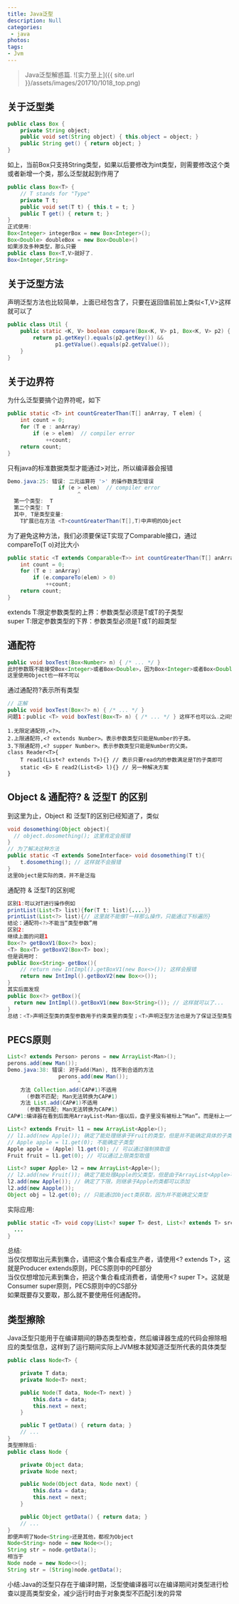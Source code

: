```yaml
---
title: Java泛型
description: Null
categories:
 - java
photos:
tags:
- Jvm
---
```


> Java泛型解惑篇.
![实力至上]({{ site.url }}/assets/images/201710/1018_top.png)

## 关于泛型类
```java
public class Box {
    private String object;
    public void set(String object) { this.object = object; }
    public String get() { return object; }
}
```
如上，当前Box只支持String类型，如果以后要修改为int类型，则需要修改这个类或者新增一个类，那么泛型就起到作用了
```java
public class Box<T> {
    // T stands for "Type"
    private T t;
    public void set(T t) { this.t = t; }
    public T get() { return t; }
}
正式使用:
Box<Integer> integerBox = new Box<Integer>();
Box<Double> doubleBox = new Box<Double>()
如果涉及多种类型，那么只要
public class Box<T,V>就好了.
Box<Integer,String>
```

## 关于泛型方法
声明泛型方法也比较简单，上面已经包含了，只要在返回值前加上类似<T,V>这样就可以了
```java
public class Util {
    public static <K, V> boolean compare(Box<K, V> p1, Box<K, V> p2) {
        return p1.getKey().equals(p2.getKey()) &&
               p1.getValue().equals(p2.getValue());
    }
}
```

## 关于边界符
为什么泛型要搞个边界符呢，如下
```java
public static <T> int countGreaterThan(T[] anArray, T elem) {
    int count = 0;
    for (T e : anArray)
        if (e > elem)  // compiler error
            ++count;
    return count;
}
```
只有java的标准数据类型才能通过>对比，所以编译器会报错
```java
Demo.java:25: 错误: 二元运算符 '>' 的操作数类型错误
                if (e > elem)  // compiler error
                      ^
  第一个类型:  T
  第二个类型: T
  其中, T是类型变量:
    T扩展已在方法 <T>countGreaterThan(T[],T)中声明的Object
```
为了避免这种方法，我们必须要保证T实现了Comparable接口，通过compareTo(T o)对比大小
```java
public static <T extends Comparable<T>> int countGreaterThan(T[] anArray, T elem) {
    int count = 0;
    for (T e : anArray)
        if (e.compareTo(elem) > 0)
            ++count;
    return count;
}
```
extends T:限定参数类型的上界：参数类型必须是T或T的子类型<br/>
super T:限定参数类型的下界：参数类型必须是T或T的超类型<br/>

## 通配符
```java
public void boxTest(Box<Number> n) { /* ... */ }
此时参数既不能接受Box<Integer>或者Box<Double>，因为Box<Integer>或者Box<Double>与Box<Number>之间并没有任何的关系
这里使用Object也一样不可以
```
通过通配符?表示所有类型
```java
// 正解
public void boxTest(Box<?> n) { /* ... */ }
问题1：public <T> void boxTest(Box<T> n) { /* ... */ } 这样不也可以么.之间到底有什么区别?
```
```
1.无限定通配符,<?>。
2.上限通配符,<? extends Number>。表示参数类型只能是Number的子类。
3.下限通配符,<? supper Number>。表示参数类型只能是Number的父类。
class Reader<T>{
    T read1(List<? extends T>){} // 表示只要read内的参数满足是T的子类即可
    static <E> E read2(List<E> l){} // 另一种解决方案
}
```

## Object & 通配符? & 泛型T 的区别
到这里为止，Object 和 泛型T的区别已经知道了，类似
```java
void dosomething(Object object){
  // object.dosomething(); 这里肯定会报错
}
// 为了解决这种方法
public static <T extends SomeInterface> void dosomething(T t){
    t.dosomething(); // 这样就不会报错
}
这里Object是实际的类，并不是泛指
```
通配符 & 泛型T的区别呢<br/>
```java
区别1:可以对T进行操作例如
printList(List<T> list){for(T t: list){....}}
printList(List<?> list){// 这里就不能像T一样那么操作，只能通过下标遍历}
结论：通配符<?>不能当“类型参数”用
区别2:
继续上面的问题1
Box<?> getBoxV1(Box<?> box);
<T> Box<T> getBoxV2(Box<T> box);
但是调用时：
public Box<String> getBox(){
    // return new IntImpl().getBoxV1(new Box<>()); 这样会报错
    return new IntImpl().getBoxV2(new Box<>());
}
其实后面发现
public Box<?> getBox(){
  return new IntImpl().getBoxV1(new Box<String>()); // 这样就可以了...
}
总结：<T>声明泛型类的类型参数用于约束类里的类型；<T>声明泛型方法也是为了保证泛型类型的一致性
```

## PECS原则
```java
List<? extends Person> perons = new ArrayList<Man>();
perons.add(new Man());
Demo.java:38: 错误: 对于add(Man), 找不到合适的方法
                perons.add(new Man());
                      ^
    方法 Collection.add(CAP#1)不适用
      (参数不匹配; Man无法转换为CAP#1)
    方法 List.add(CAP#1)不适用
      (参数不匹配; Man无法转换为CAP#1)
CAP#1:编译器在看到后面用ArrayList<Man>值以后，盘子里没有被标上“Man”。而是标上一个占位符：CAP#1，来表示捕获一个Person或Person子类
```

```java
List<? extends Fruit> l1 = new ArrayList<Apple>();
// l1.add(new Apple()); 确定了能处理继承于Fruit的类型，但是并不能确定具体的子类型，所以不能添加
// Apple apple = l1.get(0); 不能确定子类型
Apple apple = (Apple) l1.get(0); // 可以通过强制换取值
Fruit fruit = l1.get(0); // 可以通过上限类型取值

List<? super Apple> l2 = new ArrayList<Apple>();
// l2.add(new Fruit()); 确定了能处理Apple的父类型，但是由于ArrayList<Apple>不能存放Apple的父类
l2.add(new Apple()); // 确定了下限，则继承于Apple的类都可以添加
l2.add(new Aapple());
Object obj = l2.get(0); // 只能通过Object类获取，因为并不能确定父类型
```
实际应用:
```java
public static <T> void copy(List<? super T> dest, List<? extends T> src) {
  ...
}
```
总结:<br/>
当仅仅想取出元素到集合，请把这个集合看成生产者，请使用<? extends T>，这就是Producer extends原则，PECS原则中的PE部分<br/>
当仅仅想增加元素到集合，把这个集合看成消费者，请使用<? super T>。这就是Consumer super原则，PECS原则中的CS部分<br/>
如果既要存又要取，那么就不要使用任何通配符。<br/>

## 类型擦除
Java泛型只能用于在编译期间的静态类型检查，然后编译器生成的代码会擦除相应的类型信息，这样到了运行期间实际上JVM根本就知道泛型所代表的具体类型
```java
public class Node<T> {

    private T data;
    private Node<T> next;

    public Node(T data, Node<T> next) }
        this.data = data;
        this.next = next;
    }

    public T getData() { return data; }
    // ...
}
类型擦除后:
public class Node {

    private Object data;
    private Node next;

    public Node(Object data, Node next) {
        this.data = data;
        this.next = next;
    }

    public Object getData() { return data; }
    // ...
}
即便声明了Node<String>还是其他，都视为Object
Node<String> node = new Node<>();
String str = node.getData();
相当于
Node node = new Node<>();
String str = (String)node.getData();
```
小结:Java的泛型只存在于编译时期，泛型使编译器可以在编译期间对类型进行检查以提高类型安全，减少运行时由于对象类型不匹配引发的异常

